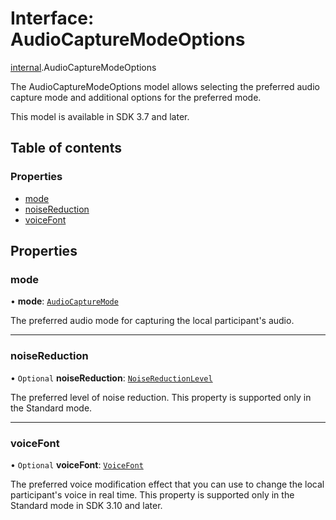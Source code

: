 # Interface: AudioCaptureModeOptions

[internal](../modules/internal.md).AudioCaptureModeOptions

The AudioCaptureModeOptions model allows selecting the preferred audio capture mode and additional options for the preferred mode.

This model is available in SDK 3.7 and later.

## Table of contents

### Properties

- [mode](internal.AudioCaptureModeOptions.md#mode)
- [noiseReduction](internal.AudioCaptureModeOptions.md#noisereduction)
- [voiceFont](internal.AudioCaptureModeOptions.md#voicefont)

## Properties

### mode

• **mode**: [`AudioCaptureMode`](../enums/internal.AudioCaptureMode.md)

The preferred audio mode for capturing the local participant's audio.

___

### noiseReduction

• `Optional` **noiseReduction**: [`NoiseReductionLevel`](../enums/internal.NoiseReductionLevel.md)

The preferred level of noise reduction. This property is supported only in the Standard mode.

___

### voiceFont

• `Optional` **voiceFont**: [`VoiceFont`](../enums/internal.VoiceFont.md)

The preferred voice modification effect that you can use to change the local participant's voice in real time. This property is supported only in the Standard mode in SDK 3.10 and later.
